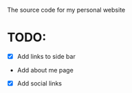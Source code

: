 The source code for my personal website

# TODO:

- [x] Add links to side bar
- Add about me page
- [x] Add social links
